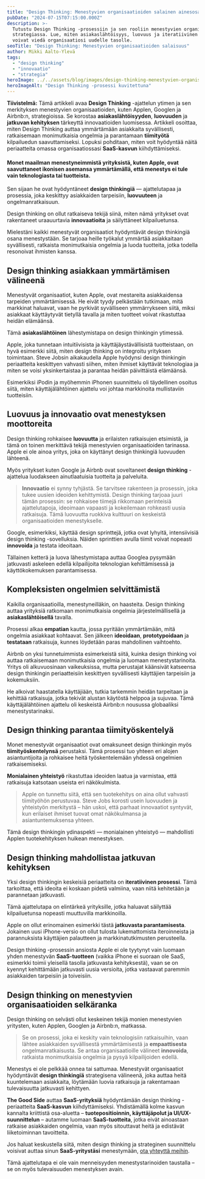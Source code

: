 ```yaml
---
title: "Design Thinking: Menestyvien organisaatioiden salainen ainesosa"
pubDate: "2024-07-15T07:15:00.000Z"
description: >-
  Tutustu Design Thinking -prosessiin ja sen rooliin menestyvien organisaatioiden
  strategiassa. Lue, miten asiakaslähtöisyys, luovuus ja iteratiivinen kehitys
  voivat viedä organisaatiosi uudelle tasolle.
seoTitle: "Design Thinking: Menestyvien organisaatioiden salaisuus"
author: Mikki Aalto-Ylevä
tags:
  - "design thinking"
  - "innovaatio"
  - "strategia"
heroImage: ../../assets/blog/images/design-thinking-menestyvien-organisaatioiden-salainen-ainesosa/featured.webp
heroImageAlt: "Design Thinking -prosessi kuvitettuna"
---
```


**Tiivistelmä:** Tämä artikkeli avaa **Design Thinking** -ajattelun ytimen ja sen merkityksen menestyvien organisaatioiden, kuten Applen, Googlen ja Airbnb:n, strategioissa. Se korostaa **asiakaslähtöisyyden**, **luovuuden** ja **jatkuvan kehityksen** tärkeyttä innovaatioiden luomisessa. Artikkeli osoittaa, miten Design Thinking auttaa ymmärtämään asiakkaita syvällisesti, ratkaisemaan monimutkaisia ongelmia ja parantamaan **tiimityötä** kilpailuedun saavuttamiseksi. Lopuksi pohditaan, miten voit hyödyntää näitä periaatteita omassa organisaatiossasi **SaaS-kasvun** kiihdyttämiseksi.

#### Monet maailman menestyneimmistä yrityksistä, kuten Apple, ovat saavuttaneet ikonisen asemansa ymmärtämällä, että menestys ei tule vain teknologiasta tai tuotteista.

Sen sijaan he ovat hyödyntäneet **design thinkingiä** — ajattelutapaa ja prosessia, joka keskittyy asiakkaiden tarpeisiin, **luovuuteen** ja ongelmanratkaisuun.

Design thinking on ollut ratkaiseva tekijä siinä, miten nämä yritykset ovat rakentaneet uraauurtavia **innovaatioita** ja säilyttäneet kilpailuetunsa.

Mielestäni kaikki menestyvät organisaatiot hyödyntävät design thinkingiä osana menestystään. Se tarjoaa heille työkalut ymmärtää asiakkaitaan syvällisesti, ratkaista monimutkaisia ongelmia ja luoda tuotteita, jotka todella resonoivat ihmisten kanssa.

## Design thinking asiakkaan ymmärtämisen välineenä

Menestyvät organisaatiot, kuten Apple, ovat mestareita asiakkaidensa tarpeiden ymmärtämisessä. He eivät tyydy pelkästään tutkimaan, mitä markkinat haluavat, vaan he pyrkivät syvälliseen ymmärrykseen siitä, miksi asiakkaat käyttäytyvät tietyllä tavalla ja miten tuotteet voivat rikastuttaa heidän elämäänsä.

Tämä **asiakaslähtöinen** lähestymistapa on design thinkingin ytimessä.

Apple, joka tunnetaan intuitiivisista ja käyttäjäystävällisistä tuotteistaan, on hyvä esimerkki siitä, miten design thinking on integroitu yrityksen toimintaan. Steve Jobsin aikakaudella Apple hyödynsi design thinkingin periaatteita keskittyen vahvasti siihen, miten ihmiset käyttävät teknologiaa ja miten se voisi yksinkertaistaa ja parantaa heidän päivittäistä elämäänsä.

Esimerkiksi iPodin ja myöhemmin iPhonen suunnittelu oli täydellinen osoitus siitä, miten käyttäjälähtöinen ajattelu voi johtaa markkinoita mullistaviin tuotteisiin.

## Luovuus ja innovaatio ovat menestyksen moottoreita

Design thinking rohkaisee **luovuutta** ja erilaisten ratkaisujen etsimistä, ja tämä on toinen merkittävä tekijä menestyvien organisaatioiden tarinassa. Apple ei ole ainoa yritys, joka on käyttänyt design thinkingiä luovuuden lähteenä.

Myös yritykset kuten Google ja Airbnb ovat soveltaneet **design thinking** -ajattelua luodakseen ainutlaatuisia tuotteita ja palveluita.

> **Innovaatio** ei synny tyhjästä. Se tarvitsee rakenteen ja prosessin, joka tukee uusien ideoiden kehittymistä. Design thinking tarjoaa juuri tämän prosessin: se rohkaisee tiimejä rikkomaan perinteisiä ajattelutapoja, ideoimaan vapaasti ja kokeilemaan rohkeasti uusia ratkaisuja. Tämä luovuutta ruokkiva kulttuuri on keskeistä organisaatioiden menestykselle.

Google, esimerkiksi, käyttää design sprinttejä, jotka ovat lyhyitä, intensiivisiä design thinking -sovelluksia. Näiden sprinttien avulla tiimit voivat nopeasti **innovoida** ja testata ideoitaan.

Tällainen ketterä ja luova lähestymistapa auttaa Googlea pysymään jatkuvasti askeleen edellä kilpailijoita teknologian kehittämisessä ja käyttökokemuksen parantamisessa.

## Kompleksisten ongelmien selvittämistä

Kaikilla organisaatioilla, menestyneilläkin, on haasteita. Design thinking auttaa yrityksiä ratkomaan monimutkaisia ongelmia järjestelmällisellä ja **asiakaslähtöisellä** tavalla.

Prosessi alkaa **empatian** kautta, jossa pyritään ymmärtämään, mitä ongelmia asiakkaat kohtaavat. Sen jälkeen **ideoidaan**, **prototypoidaan** ja **testataan** ratkaisuja, kunnes löydetään paras mahdollinen vaihtoehto.

Airbnb on yksi tunnetuimmista esimerkeistä siitä, kuinka design thinking voi auttaa ratkaisemaan monimutkaisia ongelmia ja luomaan menestystarinoita. Yritys oli alkuvuosinaan vaikeuksissa, mutta perustajat käänsivät katseensa design thinkingin periaatteisiin keskittyen syvällisesti käyttäjien tarpeisiin ja kokemuksiin.

He alkoivat haastatella käyttäjiään, tutkia tarkemmin heidän tarpeitaan ja kehittää ratkaisuja, jotka tekivät alustan käytöstä helppoa ja sujuvaa. Tämä käyttäjälähtöinen ajattelu oli keskeistä Airbnb:n nousussa globaaliksi menestystarinaksi.

## Design thinking parantaa tiimityöskentelyä

Monet menestyvät organisaatiot ovat omaksuneet design thinkingin myös **tiimityöskentelynsä** perustaksi. Tämä prosessi tuo yhteen eri alojen asiantuntijoita ja rohkaisee heitä työskentelemään yhdessä ongelmien ratkaisemiseksi.

**Monialainen yhteistyö** rikastuttaa ideoiden laatua ja varmistaa, että ratkaisuja katsotaan useista eri näkökulmista.

> Apple on tunnettu siitä, että sen tuotekehitys on aina ollut vahvasti tiimityöhön perustuvaa. Steve Jobs korosti usein luovuuden ja yhteistyön merkitystä – hän uskoi, että parhaat innovaatiot syntyvät, kun erilaiset ihmiset tuovat omat näkökulmansa ja asiantuntemuksensa yhteen.

Tämä design thinkingin ydinaspekti — monialainen yhteistyö — mahdollisti Applen tuotekehityksen huikean menestyksen.

## Design thinking mahdollistaa jatkuvan kehityksen

Yksi design thinkingin keskeisiä periaatteita on **iteratiivinen prosessi**. Tämä tarkoittaa, että ideoita ei koskaan pidetä valmiina, vaan niitä kehitetään ja parannetaan jatkuvasti.

Tämä ajattelutapa on elintärkeä yrityksille, jotka haluavat säilyttää kilpailuetunsa nopeasti muuttuvilla markkinoilla.

Apple on ollut erinomainen esimerkki tästä **jatkuvasta parantamisesta**. Jokainen uusi iPhone-versio on ollut tulosta lukemattomista iteroinneista ja parannuksista käyttäjien palautteen ja markkinatutkimusten perusteella.

Design thinking -prosessin ansiosta Apple ei ole tyytynyt vain luomaan yhden menestyvän **SaaS-tuotteen** (vaikka iPhone ei suoraan ole SaaS, esimerkki toimii yleisellä tasolla jatkuvasta kehityksestä), vaan se on kyennyt kehittämään jatkuvasti uusia versioita, jotka vastaavat paremmin asiakkaiden tarpeisiin ja toiveisiin.

## Design thinking on menestyvien organisaatioiden selkäranka

Design thinking on selvästi ollut keskeinen tekijä monien menestyvien yritysten, kuten Applen, Googlen ja Airbnb:n, matkassa.

> Se on prosessi, joka ei keskity vain teknologisiin ratkaisuihin, vaan lähtee asiakkaiden syvällisestä ymmärtämisestä ja **empaattisesta** ongelmanratkaisusta. Se antaa organisaatioille välineet **innovoida**, ratkaista monimutkaisia ongelmia ja pysyä kilpailijoiden edellä.

Menestys ei ole pelkkää onnea tai sattumaa. Menestyvät organisaatiot hyödyntävät **design thinkingiä** strategisena välineenä, joka auttaa heitä kuuntelemaan asiakkaita, löytämään luovia ratkaisuja ja rakentamaan tulevaisuutta jatkuvasti kehittyen.

**The Good Side** auttaa **SaaS-yrityksiä** hyödyntämään design thinking -periaatteita **SaaS-kasvun** kiihdyttämiseksi. Yhdistämällä kolme kasvun kannalta kriittistä osa-aluetta – **tuotepositioinnin, käyttäjäpolut ja UI/UX-suunnittelun** – autamme luomaan **SaaS-tuotteita**, jotka eivät ainoastaan ratkaise asiakkaiden ongelmia, vaan myös sitouttavat heitä ja edistävät liiketoiminnan tavoitteita.

Jos haluat keskustella siitä, miten design thinking ja strateginen suunnittelu voisivat auttaa sinun **SaaS-yritystäsi** menestymään, [ota yhteyttä meihin](/fi/contact).

Tämä ajattelutapa ei ole vain menneisyyden menestystarinoiden taustalla – se on myös tulevaisuuden menestyksen avain.